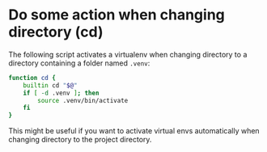 # Do some action when changing directory (cd)

The following script activates a virtualenv when changing directory to a directory containing a folder named `.venv`:

```bash
function cd {
    builtin cd "$@"
    if [ -d .venv ]; then
        source .venv/bin/activate
    fi
}
```

This might be useful if you want to activate virtual envs automatically when changing directory to the project directory.
